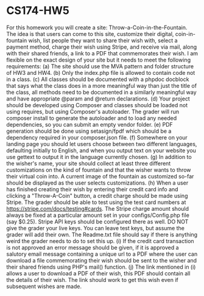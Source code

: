 # CS174-HW5

For this homework you will create a site: Throw-a-Coin-in-the-Fountain. The idea is that users can come to this site, customize their digital, coin-in-fountain wish, list people they want to share their wish with, select a payment method, charge their wish using Stripe, and receive via mail, along with their shared friends, a link to a PDF that commemorates their wish. I am flexible on the exact design of your site but it needs to meet the following requirements: (a) The site should use the MVA pattern and folder structure of HW3 and HW4. (b) Only the index.php file is allowed to contain code not in a class. (c) All classes should be documented with a phpdoc docblock that says what the class does in a more meaningful way than just the title of the class, all methods need to be documented in a similarly meaningful way and have appropriate @param and @return declarations. (d) Your project should be developed using Composer and classes should be loaded not using requires, but using Composer's autoloader. The grader will run composer install to generate the autoloader and to load any needed dependencies, so you can submit an empty vendor folder. (e) PDF generation should be done using setasign/fpdf which should be a dependency required in your composer.json file. (f) Somewhere on your landing page you should let users choose between two different languages, defaulting initially to English, and when you output text on your website you use gettext to output it in the language currently chosen. (g) In addition to the wisher's name, your site should collect at least three different customizations on the kind of fountain and that the wisher wants to throw their virtual coin into. A current image of the fountain as customized so-far should be displayed as the user selects customizations. (h) When a user has finished creating their wish by entering their credit card info and clicking a "Throw-A-Coin" button, a credit charge should be made using Stripe. The grader should be able to test using the test card numbers at https://stripe.com/docs/testing#cards. The Stripe charge amount should always be fixed at a particular amount set in your configs/Config.php file (say $0.25). Stripe API keys should be configured there as well. DO NOT give the grader your live keys. You can leave test keys, but assume the grader will add their own. The Readme.txt file should say if there is anything weird the grader needs to do to set this up. (i) If the credit card transaction is not approved an error message should be given, if it is approved a salutory email message containing a unique url to a PDF where the user can download a file commemorating their wish should be sent to the wisher and their shared friends using PHP's mail() function. (j) The link mentioned in (i) allows a user to download a PDF of their wish, this PDF should contain all the details of their wish. The link should work to get this wish even if subsequent wishes are made.
